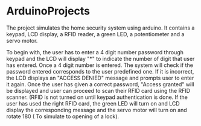 # ArduinoProjects

The project simulates the home security system using arduino. It contains a keypad, LCD display, a RFID reader, a green LED, a potentiometer and a servo motor. 

To begin with, the user has to enter a 4 digit number password through keypad and the LCD will display "*" to indicate the number of digit that user has entered. Once a 4 digit number is entered. The system will check if the password entered corresponds to the user predefined one. If it is incorrect, the LCD displays an "ACCESS DENIED" message and prompts user to enter it again. Once the user has given a correct password, "Access granted" will be displayed and user can proceed to scan their RFID card using the RFID scanner. (RFID is not turned on until keypad authentication is done. If the user has used the right RFID card, the green LED will turn on and LCD display the corresponding message and the servo motor will turn on and rotate 180 ( To simulate to opening of a lock).  
